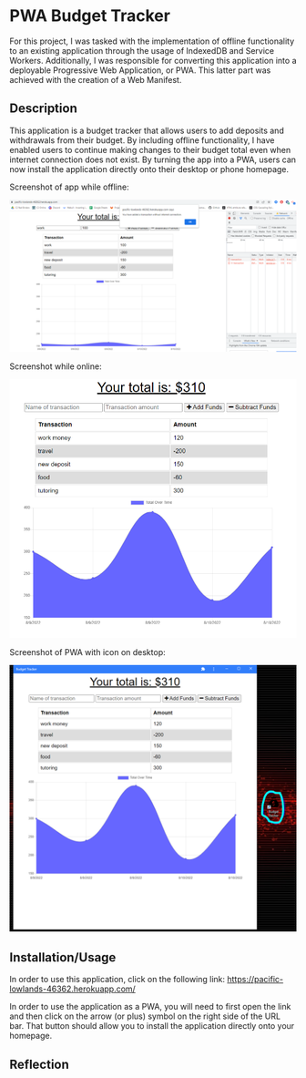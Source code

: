 # PWA Budget Tracker

For this project, I was tasked with the implementation of offline functionality to an existing application through the usage of IndexedDB and Service Workers.  Additionally, I was responsible for converting this application into a deployable Progressive Web Application, or PWA.  This latter part was achieved with the creation of a Web Manifest.

## Description

This application is a budget tracker that allows users to add deposits and withdrawals from their budget.  By including offline functionality, I have enabled users to continue making changes to their budget total even when internet connection does not exist.  By turning the app into a PWA, users can now install the application directly onto their desktop or phone homepage.


Screenshot of app while offline:

![alt text](./img/offline.PNG)


Screenshot while online:

![alt text](./img/online.PNG)


Screenshot of PWA with icon on desktop:

![alt text](./img/pwa.PNG)


## Installation/Usage

In order to use this application, click on the following link: https://pacific-lowlands-46362.herokuapp.com/

In order to use the application as a PWA, you will need to first open the link and then click on the arrow (or plus) symbol on the right side of the URL bar.  That button should allow you to install the application directly onto your homepage.

## Reflection